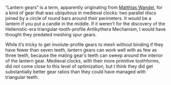“Lantern gears” is a term, apparently originating from [Matthias
Wandel](https://woodgears.ca/), for a kind of gear that was ubiquitous
in medieval clocks: two parallel discs joined by a circle of round
bars around their perimeters.  It would be a lantern if you put a
candle in the middle.  If it weren’t for the discovery of the
Hellenistic-era triangular-tooth-profile Antikythera Mechanism, I
would have thought they predated meshing spur gears.

While it’s tricky to get involute-profile gears to mesh without
binding if they have fewer than seven teeth, lantern gears can work
well with as few as three teeth, because the mating gear’s teeth can
sweep around the interior of the lantern gear.  Medieval clocks, with
their more primitive toothforms, did not come close to this level of
optimization, but I think they did get substantially better gear
ratios than they could have managed with triangular teeth.